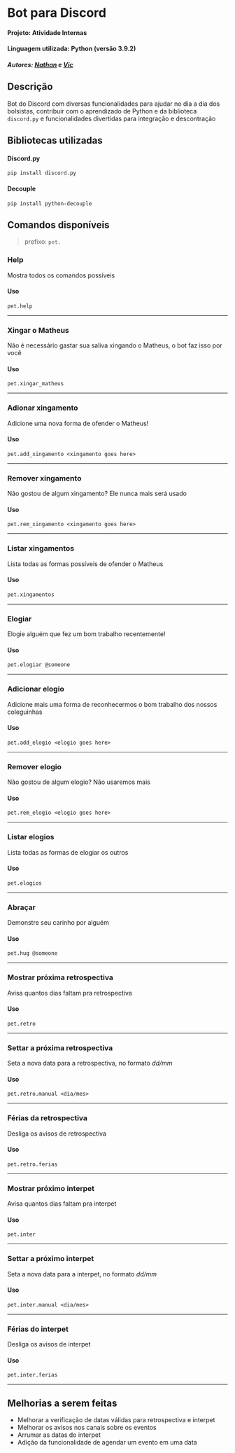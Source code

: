 # Bot para Discord

#### Projeto: Atividade Internas

#### Linguagem utilizada: Python (versão 3.9.2)

##### Autores: [Nathan](https://github.com/neitaans) e [Vic](https://github.com/vickyad)

## Descrição

Bot do Discord com diversas funcionalidades para ajudar no dia a dia dos bolsistas, contribuir com o aprendizado de Python e da biblioteca `discord.py` e funcionalidades divertidas para integração e descontração

## Bibliotecas utilizadas

#### Discord.py

```
pip install discord.py
```

#### Decouple

```
pip install python-decouple
```

## Comandos disponíveis

> prefixo: `pet.`

### Help

Mostra todos os comandos possíveis

#### Uso

```
pet.help
```

---

### Xingar o Matheus

Não é necessário gastar sua saliva xingando o Matheus, o bot faz isso por você

#### Uso

```
pet.xingar_matheus
```

---

### Adionar xingamento

Adicione uma nova forma de ofender o Matheus!

#### Uso

```
pet.add_xingamento <xingamento goes here>
```

---

### Remover xingamento

Não gostou de algum xingamento? Ele nunca mais será usado

#### Uso

```
pet.rem_xingamento <xingamento goes here>
```

---

### Listar xingamentos

Lista todas as formas possíveis de ofender o Matheus

#### Uso

```
pet.xingamentos
```

---

### Elogiar

Elogie alguém que fez um bom trabalho recentemente!

#### Uso

```
pet.elogiar @someone
```

---

### Adicionar elogio

Adicione mais uma forma de reconhecermos o bom trabalho dos nossos coleguinhas

#### Uso

```
pet.add_elogio <elogio goes here>
```

---

### Remover elogio

Não gostou de algum elogio? Não usaremos mais

#### Uso

```
pet.rem_elogio <elogio goes here>
```

---

### Listar elogios

Lista todas as formas de elogiar os outros

#### Uso

```
pet.elogios
```

---

### Abraçar

Demonstre seu carinho por alguém

#### Uso

```
pet.hug @someone
```

---

### Mostrar próxima retrospectiva

Avisa quantos dias faltam pra retrospectiva

#### Uso

```
pet.retro
```

---

### Settar a próxima retrospectiva

Seta a nova data para a retrospectiva, no formato _dd/mm_

#### Uso

```
pet.retro.manual <dia/mes>
```

---

### Férias da retrospectiva

Desliga os avisos de retrospectiva

#### Uso

```
pet.retro.ferias
```

---

### Mostrar próximo interpet

Avisa quantos dias faltam pra interpet

#### Uso

```
pet.inter
```

---

### Settar a próximo interpet

Seta a nova data para a interpet, no formato _dd/mm_

#### Uso

```
pet.inter.manual <dia/mes>
```

---

### Férias do interpet

Desliga os avisos de interpet

#### Uso

```
pet.inter.ferias
```

---

## Melhorias a serem feitas

- Melhorar a verificação de datas válidas para retrospectiva e interpet
- Melhorar os avisos nos canais sobre os eventos
- Arrumar as datas do interpet
- Adição da funcionalidade de agendar um evento em uma data
